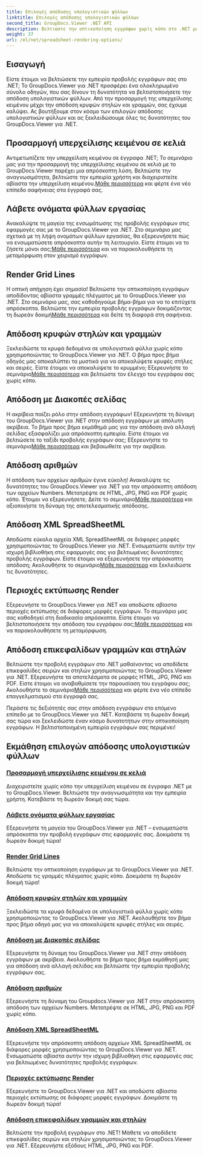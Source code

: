 ```yaml
---
title: Επιλογές απόδοσης υπολογιστικών φύλλων
linktitle: Επιλογές απόδοσης υπολογιστικών φύλλων
second_title: GroupDocs.Viewer .NET API
description: Βελτιώστε την οπτικοποίηση εγγράφων χωρίς κόπο στο .NET με εκπαιδευτικά προγράμματα GroupDocs.Viewer. Μάθετε να προσαρμόζετε την υπερχείλιση κειμένου, να αποδίδετε γραμμές πλέγματος και πολλά άλλα.
weight: 37
url: /el/net/spreadsheet-rendering-options/
---
```

## Εισαγωγή

Είστε έτοιμοι να βελτιώσετε την εμπειρία προβολής εγγράφων σας στο .NET; Το GroupDocs.Viewer για .NET προσφέρει ένα ολοκληρωμένο σύνολο οδηγών, που σας δίνουν τη δυνατότητα να βελτιστοποιήσετε την απόδοση υπολογιστικών φύλλων. Από την προσαρμογή της υπερχείλισης κειμένου μέχρι την απόδοση κρυφών στηλών και γραμμών, σας έχουμε καλύψει. Ας βουτήξουμε στον κόσμο των επιλογών απόδοσης υπολογιστικών φύλλων και ας ξεκλειδώσουμε όλες τις δυνατότητες του GroupDocs.Viewer για .NET.

## Προσαρμογή υπερχείλισης κειμένου σε κελιά

 Αντιμετωπίζετε την υπερχείλιση κειμένου σε έγγραφα .NET; Το σεμινάριο μας για την προσαρμογή της υπερχείλισης κειμένου σε κελιά με το GroupDocs.Viewer παρέχει μια απρόσκοπτη λύση. Βελτιώστε την αναγνωσιμότητα, βελτιώστε την εμπειρία χρήστη και διαχειριστείτε αβίαστα την υπερχείλιση κειμένου.[Μάθε περισσότερα](./adjust-text-overflow-cells/) και φέρτε ένα νέο επίπεδο σαφήνειας στα έγγραφά σας.

## Λάβετε ονόματα φύλλων εργασίας

Ανακαλύψτε τη μαγεία της ενσωμάτωσης της προβολής εγγράφων στις εφαρμογές σας με το GroupDocs.Viewer για .NET. Στο σεμινάριο μας σχετικά με τη λήψη ονομάτων φύλλων εργασίας, θα εξερευνήσετε πώς να ενσωματώσετε απρόσκοπτα αυτήν τη λειτουργία. Είστε έτοιμοι να το ζήσετε μόνοι σας;[Μάθε περισσότερα](./get-worksheets-names/) και να παρακολουθήσετε τη μεταμόρφωση στον χειρισμό εγγράφων.

## Render Grid Lines

 Η οπτική απήχηση έχει σημασία! Βελτιώστε την οπτικοποίηση εγγράφων αποδίδοντας αβίαστα γραμμές πλέγματος με το GroupDocs.Viewer για .NET. Στο σεμινάριο μας, σας καθοδηγούμε βήμα-βήμα για να το επιτύχετε απρόσκοπτα. Βελτιώστε την εμπειρία προβολής εγγράφων δοκιμάζοντας τη δωρεάν δοκιμή[Μάθε περισσότερα](./render-grid-lines/) και δείτε τη διαφορά στη σαφήνεια.

## Απόδοση κρυφών στηλών και γραμμών

 Ξεκλειδώστε τα κρυφά δεδομένα σε υπολογιστικά φύλλα χωρίς κόπο χρησιμοποιώντας το GroupDocs.Viewer για .NET. Ο βήμα προς βήμα οδηγός μας αποκαλύπτει τα μυστικά για να αποκαλύψετε κρυφές στήλες και σειρές. Είστε έτοιμοι να αποκαλύψετε το κρυμμένο; Εξερευνήστε το σεμινάριο[Μάθε περισσότερα](./render-hidden-columns-rows/) και βελτιώστε τον έλεγχο του εγγράφου σας χωρίς κόπο.

## Απόδοση με Διακοπές σελίδας

Η ακρίβεια παίζει ρόλο στην απόδοση εγγράφων! Εξερευνήστε τη δύναμη του GroupDocs.Viewer για .NET στην απόδοση εγγράφων με απόλυτη ακρίβεια. Το βήμα προς βήμα εκμάθημά μας για την απόδοση ανά αλλαγή σελίδας εξασφαλίζει μια απρόσκοπτη εμπειρία. Είστε έτοιμοι να βελτιώσετε το ταξίδι προβολής εγγράφων σας; Εξερευνήστε το σεμινάριο[Μάθε περισσότερα](./rendering-by-page-breaks/) και βεβαιωθείτε για την ακρίβεια.

## Απόδοση αριθμών

 Η απόδοση των αρχείων αριθμών έγινε εύκολη! Ανακαλύψτε τις δυνατότητες του GroupDocs.Viewer για .NET για την απρόσκοπτη απόδοση των αρχείων Numbers. Μετατρέψτε σε HTML, JPG, PNG και PDF χωρίς κόπο. Έτοιμοι να εξερευνήσετε; Δείτε το σεμινάριο[Μάθε περισσότερα](./rendering-numbers/) και αξιοποιήστε τη δύναμη της αποτελεσματικής απόδοσης.

## Απόδοση XML SpreadSheetML

 Αποδώστε εύκολα αρχεία XML SpreadSheetML σε διάφορες μορφές χρησιμοποιώντας το GroupDocs.Viewer για .NET. Ενσωματώστε αυτήν την ισχυρή βιβλιοθήκη στις εφαρμογές σας για βελτιωμένες δυνατότητες προβολής εγγράφων. Είστε έτοιμοι να εξερευνήσετε την απρόσκοπτη απόδοση; Ακολουθήστε το σεμινάριο[Μάθε περισσότερα](./rendering-xml-spreadsheetml/) και ξεκλειδώστε τις δυνατότητες.

## Περιοχές εκτύπωσης Render

Εξερευνήστε το GroupDocs.Viewer για .NET και αποδώστε αβίαστα περιοχές εκτύπωσης σε διάφορες μορφές εγγράφων. Το σεμινάριο μας σας καθοδηγεί στη διαδικασία απρόσκοπτα. Είστε έτοιμοι να βελτιστοποιήσετε την απόδοση του εγγράφου σας;[Μάθε περισσότερα](./render-print-areas/) και να παρακολουθήσετε τη μεταμόρφωση.

## Απόδοση επικεφαλίδων γραμμών και στηλών

 Βελτιώστε την προβολή εγγράφων στο .NET μαθαίνοντας να αποδίδετε επικεφαλίδες σειρών και στηλών χρησιμοποιώντας το GroupDocs.Viewer για .NET. Εξερευνήστε τα αποτελέσματα σε μορφές HTML, JPG, PNG και PDF. Είστε έτοιμοι να αναβαθμίσετε την παρουσίαση του εγγράφου σας; Ακολουθήστε το σεμινάριο[Μάθε περισσότερα](./render-row-column-headings/) και φέρτε ένα νέο επίπεδο επαγγελματισμού στα έγγραφά σας.

Περάστε τις δεξιότητές σας στην απόδοση εγγράφων στο επόμενο επίπεδο με το GroupDocs.Viewer για .NET. Κατεβάστε τη δωρεάν δοκιμή σας τώρα και ξεκλειδώστε έναν κόσμο δυνατοτήτων στην οπτικοποίηση εγγράφων. Η βελτιστοποιημένη εμπειρία εγγράφων σας περιμένει!
## Εκμάθηση επιλογών απόδοσης υπολογιστικών φύλλων
### [Προσαρμογή υπερχείλισης κειμένου σε κελιά](./adjust-text-overflow-cells/)
Διαχειριστείτε χωρίς κόπο την υπερχείλιση κειμένου σε έγγραφα .NET με το GroupDocs.Viewer. Βελτιώστε την αναγνωσιμότητα και την εμπειρία χρήστη. Κατεβάστε τη δωρεάν δοκιμή σας τώρα.
### [Λάβετε ονόματα φύλλων εργασίας](./get-worksheets-names/)
Εξερευνήστε τη μαγεία του GroupDocs.Viewer για .NET – ενσωματώστε απρόσκοπτα την προβολή εγγράφων στις εφαρμογές σας. Δοκιμάστε τη δωρεάν δοκιμή τώρα!
### [Render Grid Lines](./render-grid-lines/)
Βελτιώστε την οπτικοποίηση εγγράφων με το GroupDocs.Viewer για .NET. Αποδώστε τις γραμμές πλέγματος χωρίς κόπο. Δοκιμάστε τη δωρεάν δοκιμή τώρα!
### [Απόδοση κρυφών στηλών και γραμμών](./render-hidden-columns-rows/)
Ξεκλειδώστε τα κρυφά δεδομένα σε υπολογιστικά φύλλα χωρίς κόπο χρησιμοποιώντας το GroupDocs.Viewer για .NET. Ακολουθήστε τον βήμα προς βήμα οδηγό μας για να αποκαλύψετε κρυφές στήλες και σειρές.
### [Απόδοση με Διακοπές σελίδας](./rendering-by-page-breaks/)
Εξερευνήστε τη δύναμη του GroupDocs.Viewer για .NET στην απόδοση εγγράφων με ακρίβεια. Ακολουθήστε το βήμα προς βήμα εκμάθησή μας για απόδοση ανά αλλαγή σελίδας και βελτιώστε την εμπειρία προβολής εγγράφων σας.
### [Απόδοση αριθμών](./rendering-numbers/)
Εξερευνήστε τη δύναμη του Groupdocs.Viewer για .NET στην απρόσκοπτη απόδοση των αρχείων Numbers. Μετατρέψτε σε HTML, JPG, PNG και PDF χωρίς κόπο.
### [Απόδοση XML SpreadSheetML](./rendering-xml-spreadsheetml/)
Εξερευνήστε την απρόσκοπτη απόδοση αρχείων XML SpreadSheetML σε διάφορες μορφές χρησιμοποιώντας το GroupDocs.Viewer για .NET. Ενσωματώστε αβίαστα αυτήν την ισχυρή βιβλιοθήκη στις εφαρμογές σας για βελτιωμένες δυνατότητες προβολής εγγράφων.
### [Περιοχές εκτύπωσης Render](./render-print-areas/)
Εξερευνήστε το GroupDocs.Viewer για .NET και αποδώστε αβίαστα περιοχές εκτύπωσης σε διάφορες μορφές εγγράφων. Δοκιμάστε τη δωρεάν δοκιμή τώρα!
### [Απόδοση επικεφαλίδων γραμμών και στηλών](./render-row-column-headings/)
Βελτιώστε την προβολή εγγράφων στο .NET! Μάθετε να αποδίδετε επικεφαλίδες σειρών και στηλών χρησιμοποιώντας το GroupDocs.Viewer για .NET. Εξερευνήστε εξόδους HTML, JPG, PNG και PDF.